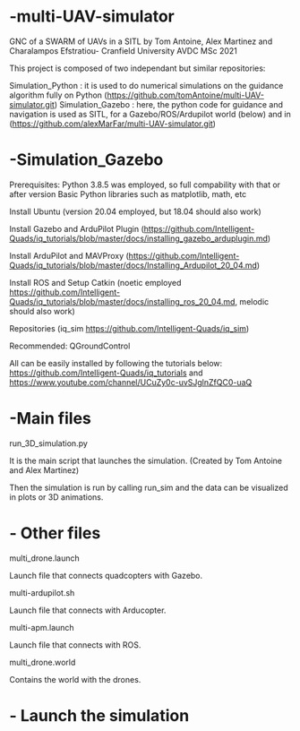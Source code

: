 # -multi-UAV-simulator
GNC of a SWARM of UAVs in a SITL by Tom Antoine, Alex Martinez and Charalampos Efstratiou- Cranfield University AVDC MSc 2021

This project is composed of two independant but similar repositories:

Simulation_Python : it is used to do numerical simulations on the guidance algorithm fully on Python (https://github.com/tomAntoine/multi-UAV-simulator.git)
Simulation_Gazebo : here, the python code for guidance and navigation is used as SITL, for a Gazebo/ROS/Ardupilot world (below) and in (https://github.com/alexMarFar/multi-UAV-simulator.git)

# -Simulation_Gazebo
Prerequisites:
Python 3.8.5 was employed, so full compability with that or after version Basic Python libraries such as matplotlib, math, etc

Install Ubuntu (version 20.04 employed, but 18.04 should also work)

Install Gazebo and ArduPilot Plugin (https://github.com/Intelligent-Quads/iq_tutorials/blob/master/docs/installing_gazebo_arduplugin.md)

Install ArduPilot and MAVProxy (https://github.com/Intelligent-Quads/iq_tutorials/blob/master/docs/Installing_Ardupilot_20_04.md)

Install ROS and Setup Catkin (noetic employed https://github.com/Intelligent-Quads/iq_tutorials/blob/master/docs/installing_ros_20_04.md, melodic should also work)

Repositories (iq_sim https://github.com/Intelligent-Quads/iq_sim)

Recommended: QGroundControl

All can be easily installed by following the tutorials below: https://github.com/Intelligent-Quads/iq_tutorials and https://www.youtube.com/channel/UCuZy0c-uvSJglnZfQC0-uaQ

# -Main files

run_3D_simulation.py

It is the main script that launches the simulation. (Created by Tom Antoine and Alex Martinez)

Then the simulation is run by calling run_sim and the data can be visualized in plots or 3D animations. 

# - Other files 

multi_drone.launch

Launch file that connects quadcopters with Gazebo. 

multi-ardupilot.sh

Launch file that connects with Arducopter.

multi-apm.launch

Launch file that connects with ROS.

multi_drone.world

Contains the world with the drones.

# - Launch the simulation 
